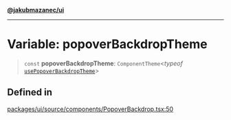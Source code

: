 [**@jakubmazanec/ui**](../README.md)

---

# Variable: popoverBackdropTheme

> `const` **popoverBackdropTheme**: `ComponentTheme`\<_typeof_
> [`usePopoverBackdropTheme`](../functions/usePopoverBackdropTheme.md)\>

## Defined in

[packages/ui/source/components/PopoverBackdrop.tsx:50](https://github.com/jakubmazanec/tools/blob/92d3fc1374d1ad6d45198d05d061e0f856a89434/packages/ui/source/components/PopoverBackdrop.tsx#L50)
